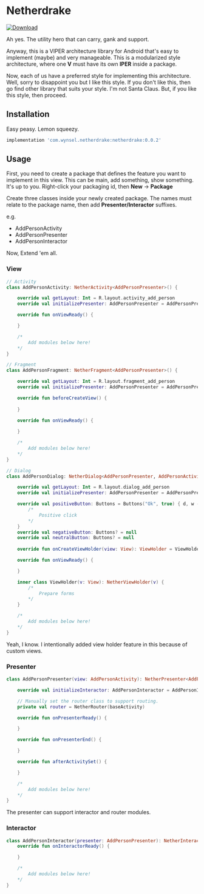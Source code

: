 # Netherdrake

[![Download](https://api.bintray.com/packages/wynsel/maven/netherdrake/images/download.svg?version=0.0.2) ](https://bintray.com/wynsel/maven/netherdrake/0.0.2/link)

Ah yes. The utility hero that can carry, gank and support. 

Anyway, this is a VIPER architecture library for Android that's easy to implement (maybe) and very manageable. This is a modularized style architecture, where one **V** must have its own **IPER** inside a package.

Now, each of us have a preferred style for implementing this architecture. Well, sorry to disappoint you but I like this style. If you don't like this, then go find other library that suits your style. I'm not Santa Claus. But, if you like this style, then proceed.

## Installation
Easy peasy. Lemon squeezy.

```groovy
implementation 'com.wynsel.netherdrake:netherdrake:0.0.2'
```

## Usage

First, you need to create a package that defines the feature you want to implement in this view. This can be main, add something, show something. It's up to you. Right-click your packaging id, then **New** -> **Package**

Create three classes inside your newly created package. The names must relate to the package name, then add **Presenter/Interactor** suffixes.

e.g.

* AddPersonActivity
* AddPersonPresenter
* AddPersonInteractor 

Now, Extend 'em all.

### View
```kotlin
// Activity
class AddPersonActivity: NetherActivity<AddPersonPresenter>() {

    override val getLayout: Int = R.layout.activity_add_person
    override val initializePresenter: AddPersonPresenter = AddPersonPresenter(this)

    override fun onViewReady() {

    }

    /*
    	Add modules below here!
    */
}
```

```kotlin
// Fragment
class AddPersonFragment: NetherFragment<AddPersonPresenter>() {

    override val getLayout: Int = R.layout.fragment_add_person
    override val initializePresenter: AddPersonPresenter = AddPersonPresenter(this)

    override fun beforeCreateView() {
        
    }

    override fun onViewReady() {
        
    }

    /*
    	Add modules below here!
    */
}
```

```kotlin
// Dialog
class AddPersonDialog: NetherDialog<AddPersonPresenter, AddPersonActivity.ViewHolder>() {

    override val getLayout: Int = R.layout.dialog_add_person
    override val initializePresenter: AddPersonPresenter = AddPersonPresenter(this)

    override val positiveButton: Buttons = Buttons("Ok", true) { d, w ->
        /*
        	Positive click
        */
    }
    override val negativeButton: Buttons? = null
    override val neutralButton: Buttons? = null
    
    override fun onCreateViewHolder(view: View): ViewHolder = ViewHolder(view)

    override fun onViewReady() {

    }

    inner class ViewHolder(v: View): NetherViewHolder(v) {
    	/*
    		Prepare forms
    	*/
    }

    /*
    	Add modules below here!
    */
}
```
Yeah, I know. I intentionally added view holder feature in this because of custom views.

### Presenter

```kotlin
class AddPersonPresenter(view: AddPersonActivity): NetherPresenter<AddPersonActivity, AddPersonInteractor>(view) {

    override val initializeInteractor: AddPersonInteractor = AddPersonInteractor(this)

    // Manually set the router class to support routing.
    private val router = NetherRouter(baseActivity)

    override fun onPresenterReady() {

    }

    override fun onPresenterEnd() {

    }

    override fun afterActivitySet() {

    }

    /*
    	Add modules below here!
    */
}
```
The presenter can support interactor and router modules. 

### Interactor

```kotlin
class AddPersonInteractor(presenter: AddPersonPresenter): NetherInteractor<AddPersonPresenter>(presenter) {
    override fun onInteractorReady() {

    }

    /*
    	Add modules below here!
    */
}
```
